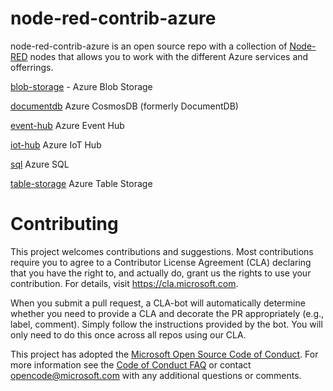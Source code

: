 # node-red-contrib-azure

node-red-contrib-azure is an open source repo with a collection of <a href="http://nodered.org" target="_new">Node-RED</a> nodes that allows you to work with the different Azure services and offerrings.

<a href="https://github.com/Azure/node-red-contrib-azure/tree/master/blob-storage">blob-storage</a> - Azure Blob Storage

<a href="https://github.com/Azure/node-red-contrib-azure/tree/master/documentdb">documentdb</a> Azure CosmosDB (formerly DocumentDB)

<a href="https://github.com/Azure/node-red-contrib-azure/tree/master/event-hub">event-hub</a> Azure Event Hub

<a href="https://github.com/Azure/node-red-contrib-azure/tree/master/iot-hub">iot-hub</a> Azure IoT Hub

<a href="https://github.com/Azure/node-red-contrib-azure/tree/master/sql">sql</a> Azure SQL

<a href="https://github.com/Azure/node-red-contrib-azure/tree/master/table-storage">table-storage</a> Azure Table Storage
 
# Contributing

This project welcomes contributions and suggestions.  Most contributions require you to agree to a
Contributor License Agreement (CLA) declaring that you have the right to, and actually do, grant us
the rights to use your contribution. For details, visit https://cla.microsoft.com.

When you submit a pull request, a CLA-bot will automatically determine whether you need to provide
a CLA and decorate the PR appropriately (e.g., label, comment). Simply follow the instructions
provided by the bot. You will only need to do this once across all repos using our CLA.

This project has adopted the [Microsoft Open Source Code of Conduct](https://opensource.microsoft.com/codeofconduct/).
For more information see the [Code of Conduct FAQ](https://opensource.microsoft.com/codeofconduct/faq/) or
contact [opencode@microsoft.com](mailto:opencode@microsoft.com) with any additional questions or comments.
